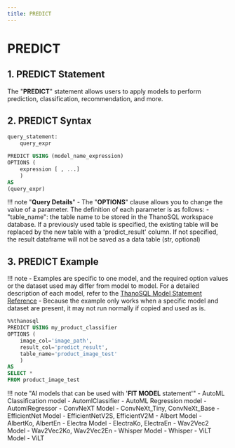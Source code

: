 ```yaml
---
title: PREDICT
---
```


# __PREDICT__

## __1. PREDICT Statement__

The "__PREDICT__" statement allows users to apply models to perform prediction, classification, recommendation, and more.


## __2. PREDICT Syntax__

```sql
query_statement:
    query_expr

PREDICT USING (model_name_expression)
OPTIONS (
    expression [ , ...]
    )
AS
(query_expr)
```

!!! note "__Query Details__"
    - The "__OPTIONS__" clause allows you to change the value of a parameter. The definition of each parameter is as follows:
        - "table_name": the table name to be stored in the ThanoSQL workspace database. If a previously used table is specified, the existing table will be replaced by the new table with a 'predict_result' column. If not specified, the result dataframe will not be saved as a data table (str, optional)

## __3. PREDICT Example__

!!! note
    - Examples are specific to one model, and the required option values ​​or the dataset used may differ from model to model. For a detailed description of each model, refer to the [ThanoSQL Model Statement Reference](/en/how-to_guides/reference/#thanosql-model-statement-reference)
    - Because the example only works when a specific model and dataset are present, it may not run normally if copied and used as is.

```sql
%%thanosql
PREDICT USING my_product_classifier
OPTIONS (
    image_col='image_path',
    result_col='predict_result',
    table_name='product_image_test'
    )
AS
SELECT *
FROM product_image_test
```


!!! note "AI models that can be used with '__FIT MODEL__ statement'"
    - AutoML Classification model - AutomlClassifier
    - AutoML Regression model - AutomlRegressor
    - ConvNeXT Model - ConvNeXt_Tiny, ConvNeXt_Base
    - EfficientNet Model - EfficientNetV2S, EfficientV2M
    - Albert Model - AlbertKo, AlbertEn
    - Electra Model - ElectraKo, ElectraEn
    - Wav2Vec2 Model - Wav2Vec2Ko, Wav2Vec2En
    - Whisper Model - Whisper
    - ViLT Model - ViLT